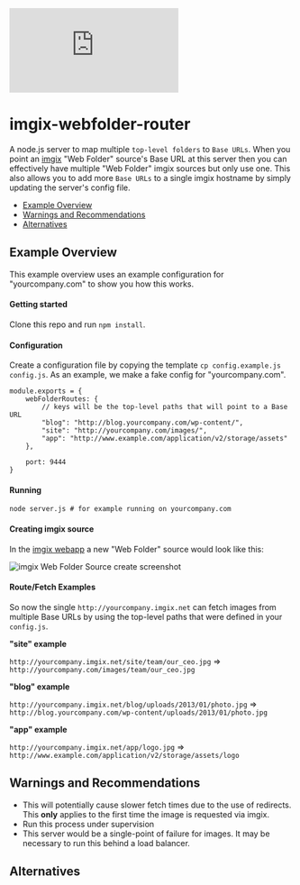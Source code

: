 ![imgix logo](https://assets.imgix.net/imgix-logo-web-2014.pdf?page=2&fm=png&w=200&h=200)

imgix-webfolder-router
======================

A node.js server to map multiple `top-level folders` to `Base URLs`. When you point an [imgix](http://www.imgix.com) "Web Folder" source's Base URL at this server then you can effectively have multiple "Web Folder" imgix sources but only use one. This also allows you to add more `Base URLs` to a single imgix hostname by simply updating the server's config file.

* [Example Overview](#example-overview)
* [Warnings and Recommendations](#warnings-recs)
* [Alternatives](#alts)

<a name="getting-started"></a>
Example Overview
----------------

This example overview uses an example configuration for "yourcompany.com" to show you how this works.

#### Getting started

Clone this repo and run `npm install`.

#### Configuration

Create a configuration file by copying the template `cp config.example.js config.js`. As an example, we make a fake config for "yourcompany.com".

    module.exports = {
        webFolderRoutes: {
            // keys will be the top-level paths that will point to a Base URL
            "blog": "http://blog.yourcompany.com/wp-content/",
            "site": "http://yourcompany.com/images/",
            "app": "http://www.example.com/application/v2/storage/assets"
        },

        port: 9444
    }

#### Running

`node server.js # for example running on yourcompany.com`

#### Creating imgix source

In the [imgix webapp](https://webapp.imgix.com) a new "Web Folder" source would look like this:

![imgix Web Folder Source create screenshot](http://jackangers.imgix.net/source_webfolder_multi2.png?w=500)

#### Route/Fetch Examples

So now the single `http://yourcompany.imgix.net` can fetch images from multiple Base URLs by using the top-level paths that were defined in your `config.js`.

**"site" example**

`http://yourcompany.imgix.net/site/team/our_ceo.jpg` => `http://yourcompany.com/images/team/our_ceo.jpg`

**"blog" example**

`http://yourcompany.imgix.net/blog/uploads/2013/01/photo.jpg` => `http://blog.yourcompany.com/wp-content/uploads/2013/01/photo.jpg`

**"app" example**

`http://yourcompany.imgix.net/app/logo.jpg` => `http://www.example.com/application/v2/storage/assets/logo`

<a name="warnings-recs"></a>
Warnings and Recommendations
----------------------------

* This will potentially cause slower fetch times due to the use of redirects. This **only** applies to the first time the image is requested via imgix.
* Run this process under supervision
* This server would be a single-point of failure for images. It may be necessary to run this behind a load balancer.


<a name="alts"></a>
Alternatives
------------
